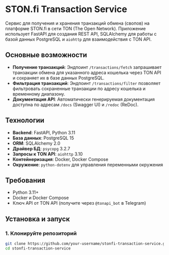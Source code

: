 # STON.fi Transaction Service

Сервис для получения и хранения транзакций обмена (свопов) на платформе STON.fi в сети TON (The Open Network). Приложение использует FastAPI для создания REST API, SQLAlchemy для работы с базой данных PostgreSQL и `aiohttp` для взаимодействия с TON API.

## Основные возможности
- **Получение транзакций**: Эндпоинт `/transactions/fetch` запрашивает транзакции обмена для указанного адреса кошелька через TON API и сохраняет их в базе данных PostgreSQL.
- **Фильтрация транзакций**: Эндпоинт `/transactions/filter` позволяет фильтровать сохраненные транзакции по адресу кошелька и временному диапазону.
- **Документация API**: Автоматически генерируемая документация доступна по адресам `/docs` (Swagger UI) и `/redoc` (ReDoc).

## Технологии
- **Backend**: FastAPI, Python 3.11
- **База данных**: PostgreSQL 15
- **ORM**: SQLAlchemy 2.0
- **Драйвер БД**: `psycopg` 3.2.7
- **Запросы к TON API**: `aiohttp` 3.10
- **Контейнеризация**: Docker, Docker Compose
- **Окружение**: `python-dotenv` для управления переменными окружения

## Требования
- Python 3.11+
- Docker и Docker Compose
- Ключ API от TON API (получите через `@tonapi_bot` в Telegram)

## Установка и запуск

### 1. Клонируйте репозиторий
```bash
git clone https://github.com/your-username/stonfi-transaction-service.git
cd stonfi-transaction-service
